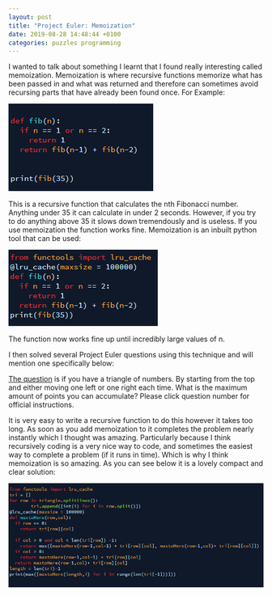 ```yaml
---
layout: post
title: "Project Euler: Memoization"
date: 2019-08-28 14:48:44 +0100
categories: puzzles programming
---
```


I wanted to talk about something I learnt that I found really interesting called memoization. Memoization is where recursive functions memorize what has been passed in and what was returned and therefore can sometimes avoid recursing parts that have already been found once. For Example:

![Memoization](/files/Memoization/FibBasic.PNG)

This is a recursive function that calculates the nth Fibonacci number. Anything under 35 it can calculate in under 2 seconds. However, if you try to do anything above 35 it slows down tremendously and is useless. If you use memoization the function works fine. Memoization is an inbuilt python tool that can be used:

![Memoization](/files/Memoization/fibMemo.PNG)

The function now works fine up until incredibly large values of n.

I then solved several Project Euler questions using this technique and will mention one specifically below:

[The question](https://projecteuler.net/problem=67) is if you have a triangle of numbers. By starting from the top and either moving one left or one right each time. What is the maximum amount of points you can accumulate? Please click question number for official instructions.


It is very easy to write a recursive function to do this however it takes too long. As soon as you add memoization to it completes the problem nearly instantly which I thought was amazing. Particularly because I think recursively coding is a very nice way to code, and sometimes the easiest way to complete a problem (if it runs in time). Which is why I think memoization is so amazing. As you can see below it is a lovely compact and clear solution:

![Memoization](/files/Memoization/TriangleTraverse.PNG)